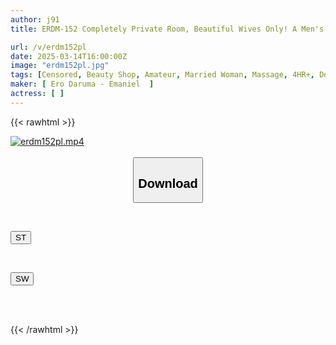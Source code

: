 ```yaml
---
author: j91
title: ERDM-152 Completely Private Room, Beautiful Wives Only! A Men's Beauty Salon Where Breasts Hit You Like Crazy! Experience The Extreme Backstage Options! 4 Hours

url: /v/erdm152pl
date: 2025-03-14T16:00:00Z
image: "erdm152pl.jpg"
tags: [Censored, Beauty Shop, Amateur, Married Woman, Massage, 4HR+, Documentary	]
maker: [ Ero Daruma - Emaniel  ]
actress: [ ]
---
```



{{< rawhtml >}}

<div class="video" data-videoid="06d2b0ZK9yhbrDL">
    <a href="javascript:;">
        <img src="/v/erdm152pl/erdm152pl.jpg" width="WIDTH" height="HEIGHT" alt="erdm152pl.mp4" loading="lazy">
    </a>
</div>

<script type="text/javascript" src="https://j91.asia/asset/on-demand-st.js"></script>

<br>
  <link rel="stylesheet" href="https://j91.asia/asset/bs5.css">
  
  <center>
  <button class="btn btn-primary" type="button" data-bs-toggle="collapse" data-bs-target=".multi-collapse" aria-expanded="false" aria-controls="multiCollapseExample1 multiCollapseExample2"><h2>Download</h2></button></center>
</p>
<div class="row">
  <div class="col">
    <div class="collapse multi-collapse" id="multiCollapseExample1">
      <div class="card card-body">
	      	      <br>
<div class="buttons">  
<p><a href="/v/erdm152pl/st.html" target="_blank"><button class="btn-hover color-3"><i class="fa fa-download"></i> ST</button></a></p></div>
    </div>
  </div>
</div>
  <div class="col">
    <div class="collapse multi-collapse" id="multiCollapseExample2">
      <div class="card card-body">
	      <br>
<div class="buttons">
<p><a href="/v/erdm152pl/sw.html" target="_blank"><button class="btn-hover color-2"><i class="fa fa-download"></i> SW</button></a></p></div>
<br><br>
      </div>
    </div>
  </div>
</div>

{{< /rawhtml >}}